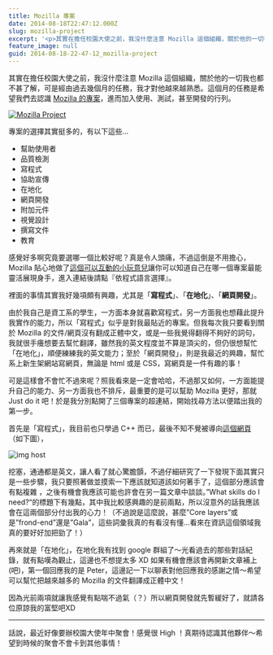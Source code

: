```yaml
---
title: Mozilla 專案
date: 2014-08-18T22:47:12.000Z
slug: mozilla-project
excerpt: '<p>其實在擔任校園大使之前，我沒什麼注意 Mozilla 這個組織，關於他的一切我也都不甚了解，可是經由過去幾個月&#8230;</p> '
feature_image: null
guid: 2014-08-18-22-47-12_mozilla-project
---
```

其實在擔任校園大使之前，我沒什麼注意 Mozilla 這個組織，關於他的一切我也都不甚了解，可是經由過去幾個月的任務，我才對他越來越熟悉。這個月的任務是希望我們去認識 [Mozilla 的專案](http://mozilla.com.tw/community/contribute/)，進而加入使用、測試，甚至開發的行列。

[![Mozilla Project](https://farm4.staticflickr.com/3913/14904832772_653ec5a1b2_o.png)](https://www.flickr.com/photos/71353772@N04/14904832772)

專案的選擇其實挺多的，有以下這些…

*   幫助使用者
*   品質檢測
*   寫程式
*   協助宣傳
*   在地化
*   網頁開發
*   附加元件
*   視覺設計
*   撰寫文件
*   教育

感覺好多啊究竟要選哪一個比較好呢？真是令人頭痛，不過這倒是不用擔心，Mozilla 貼心地做了[這個可以互動的小玩意兒](http://www.whatcanidoformozilla.org/#!/progornoprog)讓你可以知道自己在哪一個專案最能靈活展現身手，進入連結後請點『依程式語言選擇』。

裡面的事情其實我好幾項頗有興趣，尤其是「**寫程式**」、「**在地化**」、「**網頁開發**」。

由於我自己是資工系的學生，一方面本身就喜歡寫程式，另一方面我也想藉此提升我實作的能力，所以「寫程式」似乎是對我最貼近的專案。但我每次我只要看到關於 Mozilla 的文件/網頁沒有翻成正體中文，或是一些我覺得翻得不夠好的詞句，我就很手癢想要去幫忙翻譯，雖然我的英文程度並不算是頂尖的，但仍很想幫忙「在地化」，順便練練我的英文能力；至於「網頁開發」，則是我最近的興趣，幫忙系上新生架網站寫網頁，無論是 html 或是 CSS，寫網頁是一件有趣的事！

可是這樣會不會忙不過來呢？照我看來是一定會哈哈，不過那又如何，一方面能提升自己的能力、另一方面我也不排斥，最重要的是可以幫助 Mozilla 更好，那就 Just do it 吧！於是我分別點開了三個專案的超連結，開始找尋方法以便踏出我的第一步。

首先是「寫程式」，我目前也只學過 C++ 而已，最後不知不覺被導向[這個網頁](https://developer.mozilla.org/zh-TW/docs/Introduction)（如下圖），

![img host](http://i.imgbox.com/NOGISV05.png)

挖塞，通通都是英文，讓人看了就心驚膽顫，不過仔細研究了一下發現下面其實只是一些步驟，我只要照著做並摸索一下應該就知道該如何著手了，這個部分應該會有點複雜 ，之後有機會我應該可能也許會在另一篇文章中談談。”What skills do I need?“的標題下有幾點，其中我比較感興趣的是前兩點，所以沒意外的話我應該會在這兩個部分付出我的心力！（不過說是這麼說，甚麼”Core layers”或是”frond-end”還是”Gala”，這些詞彙我真的有看沒有懂…看來在資訊這個領域我真的要好好加把勁了！）

再來就是「在地化」，在地化我有找到 google 群組了～光看過去的那些對話紀錄，就有點嘆為觀止，這邊也不想提太多 XD 如果有機會應該會再開新文章補上(吧)，第一個回應我的是 Peter，這邊記一下以聊表對他回應我的感謝之情～希望可以幫忙把越來越多的 Mozilla 的文件翻譯成正體中文！

因為光前兩項就讓我感覺有點喘不過氣（？）所以網頁開發就先暫緩好了，就請各位原諒我的富堅吧XD

* * *

話說，最近好像要辦校園大使年中聚會！感覺很 High ！真期待認識其他夥伴～希望到時候的聚會不會卡到其他事情！
